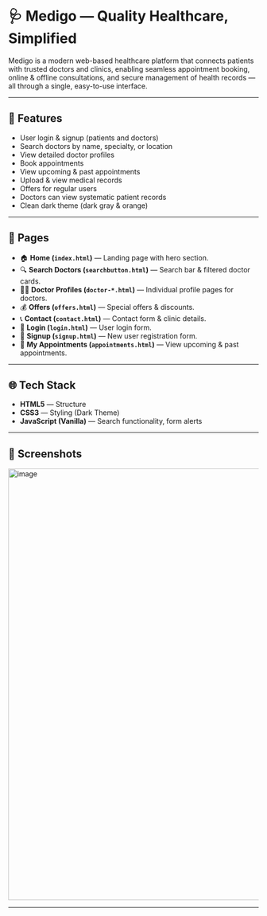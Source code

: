 # 🩺 Medigo — Quality Healthcare, Simplified

Medigo is a modern web-based healthcare platform that connects patients with trusted doctors and clinics, enabling seamless appointment booking, online & offline consultations, and secure management of health records — all through a single, easy-to-use interface.

---

## 🚀 Features

- User login & signup (patients and doctors)
- Search doctors by name, specialty, or location
- View detailed doctor profiles
- Book appointments 
- View upcoming & past appointments
- Upload & view medical records
- Offers for regular users
- Doctors can view systematic patient records
- Clean dark theme (dark gray & orange)

---

## 📁 Pages

- 🏠 **Home (`index.html`)** — Landing page with hero section.
- 🔍 **Search Doctors (`searchbutton.html`)** — Search bar & filtered doctor cards.
- 👨‍⚕️ **Doctor Profiles (`doctor-*.html`)** — Individual profile pages for doctors.
- 💰 **Offers (`offers.html`)** — Special offers & discounts.
- 📞 **Contact (`contact.html`)** — Contact form & clinic details.
- 🔑 **Login (`login.html`)** — User login form.
- 📝 **Signup (`signup.html`)** — New user registration form.
- 📅 **My Appointments (`appointments.html`)** — View upcoming & past appointments.

---

## 🌐 Tech Stack

- **HTML5** — Structure
- **CSS3** — Styling (Dark Theme)
- **JavaScript (Vanilla)** — Search functionality, form alerts

---

## 📸 Screenshots

<img width="1915" height="867" alt="image" src="https://github.com/user-attachments/assets/377892b4-930f-42e6-97e4-65b23d3eecc9" />

---
